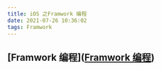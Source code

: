 ```yaml
---
title: iOS 之Framwork 编程
date: 2021-07-26 10:36:02
tags: Framwork
---
```


## [Framwork 编程]([Framwork 编程](https://developer.apple.com/library/archive/documentation/MacOSX/Conceptual/BPFrameworks/Frameworks.html#//apple_ref/doc/uid/10000183-SW1))
